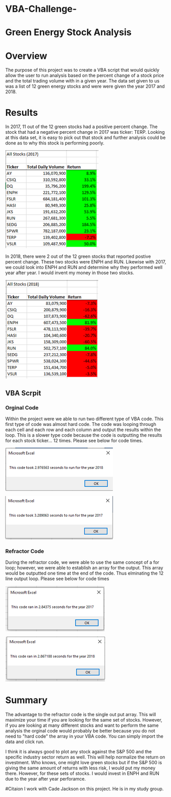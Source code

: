 # VBA-Challenge-
# Green Energy Stock Analysis 
# Overview 
The purpose of this project was to create a VBA script that would quickly allow the user to run analysis based on the percent change of a stock price and the total trading volume with in a given year. The data set given to us was a list of 12 green energy stocks and were were given the year 2017 and 2018.
# Results

In 2017, 11 out of the 12 green stocks had a positive percent change. The stock that had a negative percent change in 2017 was ticker: TERP. Looking at this data set, it is easy to pick out that stock and further analysis could be done as to why this stock is performing poorly. 

![2017 Green Stock Return](https://github.com/mccoycory/VBA-Challenge-/blob/main/Resources/Stock%20Analysis%202017.PNG)

In 2018, there were 2 out of the 12 green stocks that reported postive percent change. These two stocks were ENPH and RUN. Likewise with 2017, we could look into ENPH and RUN and determine why they performed well year after year. I would invent my money in those two stocks. 

![2018 Green Stock Return](https://github.com/mccoycory/VBA-Challenge-/blob/main/Resources/Stock%20Anaylsis%202018.PNG)

## VBA Scrpit 
### Orginal Code
Within the project were we able to run two different type of VBA code. This first type of code was almost hard code. The code was looping through each cell and each row and each column and output the results within the loop. This is a slower type code because the code is outputting the results for each stock ticker... 12 times. Please see below for code times. 

![2017 Original Code Time](https://github.com/mccoycory/VBA-Challenge-/blob/main/Resources/Orginal%20Code%202018.PNG)

![2018 Original Code Time](https://github.com/mccoycory/VBA-Challenge-/blob/main/Resources/Timer%20Original%202017.PNG)

### Refractor Code
During the refractor code, we were able to use the same concept of a for loop; however, we were able to establish an array for the output. This array would be outputted one time at the end of the code. Thus elminating the 12 line output loop. Please see below for code times

![2017 Refractor Code Time](https://github.com/mccoycory/VBA-Challenge-/blob/main/Resources/Timer%20Refractor%20Code%202017.PNG)

![2018 Reforactor Code Time](https://github.com/mccoycory/VBA-Challenge-/blob/main/Resources/Timer%20Refractor%20Code%202018.PNG)

# Summary 
The advantage to the refractor code is the single out put array. This will maximize your time if you are looking for the same set of stocks. However, if you are looking at many different stocks and want to perform the same analysis the orginal code would probably be better because you do not need to "hard code" the array in your VBA code. You can simply import the data and click run. 

I think it is always good to plot any stock against the S&P 500 and the specific industry sector return as well. This will help normalize the return on investment. Who knows, one might love green stocks but if the S&P 500 is giving the same amount of returns with less risk, I would put my money there. However, for these sets of stocks. I would invest in ENPH and RUN due to the year after year perforamce.

#Citaion 
I work with Cade Jackson on this project. He is in my study group. 
